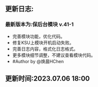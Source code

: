 ## 更新日志:

### 最新版本为:保后台模块 v.41-1

- 完善模块功能，优化代码。
- 修复KSU上模块开机启动失败。
- 完善日志内容，格式化日志格式。
- 更多模块细节调整，不建议查看模块代码。
- #Author by @焕晨HChen

## 更新时间:2023.07.06 18:00